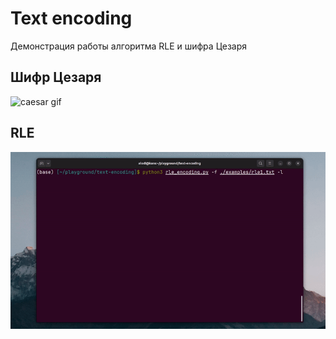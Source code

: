 # Text encoding
Демонстрация работы алгоритма RLE и шифра Цезаря
## Шифр Цезаря
![caesar gif](./pics/caesar.gif)
## RLE
![RLE gif](./pics/rle.gif)